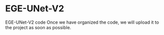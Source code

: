 # EGE-UNet-V2
EGE-UNet-V2 code
Once we have organized the code, we will upload it to the project as soon as possible.
